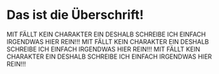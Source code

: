 # Das ist die Überschrift!

MIT FÄLLT KEIN CHARAKTER EIN DESHALB SCHREIBE ICH EINFACH IRGENDWAS HIER REIN!!! MIT FÄLLT KEIN CHARAKTER EIN DESHALB SCHREIBE ICH EINFACH IRGENDWAS HIER REIN!!! MIT FÄLLT KEIN CHARAKTER EIN DESHALB SCHREIBE ICH EINFACH IRGENDWAS HIER REIN!!!